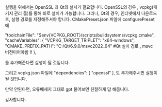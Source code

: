 실행을 위해서는 OpenSSL 과 Qt의 설치가 필요합니다.
OpenSSL의 경우 , vcpkg(패키지 관리 툴)를 통해 바로 설치가 가능합니다.
그러나, Qt의 경우, 인터넷에서 다운로드 후, 실행 경로를 지정해주셔야 합니다.
CMakePreset.json 파일에 configurePreset에 

"toolchainFile": "$env{VCPKG_ROOT}/scripts/buildsystems/vcpkg.cmake",
"cacheVariables": {
  "VCPKG_TARGET_TRIPLET": "x64-windows",
  "CMAKE_PREFIX_PATH": "C:/Qt/6.9.0/msvc2022_64" #Qt 설치 경로 , msvc 버전이어야함 !!
},

를 추가해준다면 실행이 될 것입니다.

그리고 vcpkg.json 파일에 
"dependencies": [
  "openssl"
],
도 추가해주시면 실행이 될 것입니다.

만약 안된다면, 오류메세지 그대로 gpt 물어보면 친절하게 답 해줍니다.

감사합니다.